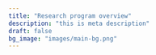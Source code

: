 ```yaml
---
title: "Research program overview"
description: "this is meta description"
draft: false
bg_image: "images/main-bg.png"
---
```

